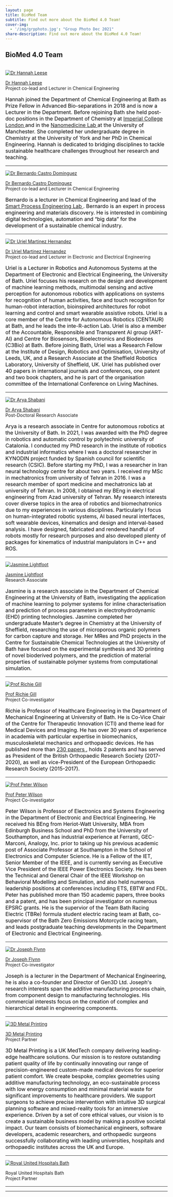 ```yaml
---
layout: page
title: BioMed Team
subtitle: Find out more about the BioMed 4.0 Team!
cover-img:
  - '/img/grpphoto.jpg': "Group Photo Dec 2021"
share-description: Find out more about the BioMed 4.0 Team!
---
```


## BioMed 4.0 Team 

<div class="container">
<div class="row">&nbsp;</div>
	

<div class="row">
	<div class="col-md-3"><a class="thumb" href="#">
		<img src="../img/Leese H 29668-0334_Dept photo_BW.jpg" class="img-responsive" alt="Dr Hannah Leese" /></a>
	</div>
	<div class="col-md-9">
		<p> <a href="https://researchportal.bath.ac.uk/en/persons/hannah-leese"> Dr Hannah Leese  </a> <br>
		Project co-lead and Lecturer in Chemical Engineering<br>
		<p style="color:black;font-size:16px;">Hannah joined the Department of Chemical Engineering at Bath as Prize Fellow in Advanced Bio-separations in 2018 and is now a Lecturer in the Department. Before rejoining Bath she held post-doc positions in the Department of Chemistry at <a href="https://www.imperial.ac.uk/nanostructures-and-composites"> Imperial College London  </a> and in the <a href="https://www.nanomedicinelab.com/"> Nanomedicine Lab </a> at the University of Manchester. She completed her undergraduate degree in Chemistry at the University of York and her PhD in Chemical Engineering. Hannah is dedicated to bridging disciplines to tackle sustainable healthcare challenges throughout her research and teaching.</p>
		</p>
	</div>
</div>

<hr>

<div class="row">
	<div class="col-md-3"><a class="thumb" href="#">
		<img src="../img/BCD.jpg" class="img-responsive" alt="Dr Bernardo Castro Dominguez" /></a>
	</div>
	<div class="col-md-9">
		<p> <a href="https://researchportal.bath.ac.uk/en/persons/bernardo-castro-dominguez"> Dr Bernardo Castro Dominguez </a> <br>
		Project co-lead and Lecturer in Chemical Engineering <br>
		<p style="color:black;font-size:16px;">
Bernardo is a lecturer in Chemical Engineering and lead of the <a href="https://bcastro-lab.com/"> Smart Process Engineering Lab </a>. Bernardo is an expert in process engineering and materials discovery. He is interested in combining digital technologies, automation and “big data” for the development of a sustainable chemical industry. </p>
		</p>
	</div>
</div>

<hr>

<div class="row">
	<div class="col-md-3"><a class="thumb" href="#">
		<img src="../img/UMH.jpg" class="img-responsive" alt="Dr Uriel Martinez Hernandez" /></a>
	</div>
	<div class="col-md-9">
		<p> <a href="https://researchportal.bath.ac.uk/en/persons/uriel-martinez-hernandez"> Dr Uriel Martinez Hernandez </a> <br>
		Project co-lead and Lecturer in Electronic and Electrical Engineering <br>
		<p style="color:black;font-size:16px;">
Uriel is a Lecturer in Robotics and Autonomous Systems at the Department of Electronic and Electrical Engineering, the University of Bath. Uriel focuses his research on the design and development of machine learning methods, multimodal sensing and active perception for autonomous robotics with applications on systems for recognition of human activities, face and touch recognition for human-robot interaction, bioinspired architectures for robot learning and control and smart wearable assistive robots. Uriel is a core member of the Centre for Autonomous Robotics (CENTAUR) at Bath, and he leads the inte-R-action Lab. Uriel is also a member of the Accountable, Responsible and Transparent AI group (ART-AI) and Centre for Biosensors, Bioelectronics and Biodevices (C3Bio) at Bath. Before joining Bath, Uriel was a Research Fellow at the Institute of Design, Robotics and Optimisation, University of Leeds, UK, and a Research Associate at the Sheffield Robotics Laboratory, University of Sheffield, UK. Uriel has published over 40 papers in international journals and conferences, one patent and two book chapters, and he is part of the organisation committee of the International Conference on Living Machines. </p>
		</p>
	</div>
</div>
<hr>

<div class="row">

<div class="col-md-3"><a class="thumb" href="#">
		<img src="../img/AS.jpg" class="img-responsive" alt="Dr Arya Shabani" /></a>
	</div>
	<div class="col-md-9">
		<p> <a href="https://researchportal.bath.ac.uk/en/persons/arya-shabani"> Dr Arya Shabani </a> <br>
		Post-Doctoral Research Associate <br>
		<p style="color:black;font-size:16px;">Arya is a research associate in Centre for autonomous robotics at the University of Bath. In 2021, I was awarded with the PhD degree in robotics and automatic control by polytechnic university of Catalonia. I conducted my PhD research in the institute of robotics and industrial informatics where I was a doctoral researcher in KYNODIN project funded by Spanish council for scientific research (CSIC). Before starting my PhD, I was a researcher in Iran neural technology centre for about two years. I received my MSc in mechatronics from university of Tehran in 2016. I was a research member of sport medicine and mechatronics lab at university of Tehran. In 2008, I obtained my BEng in electrical engineering from Azad university of Tehran. My research interests cover diverse topics in the area of robotics and biomechatronics due to my experiences in various disciplines. Particularly I focus on human-integrated robotic systems, AI based neural interfaces, soft wearable devices, kinematics and design and interval-based analysis. I have designed, fabricated and rendered handful of robots mostly for research purposes and also developed plenty of packages for kinematics of industrial manipulators in C++ and ROS. </p>  
		 </p>
	</div>
</div>
<hr>

<div class="row">

<div class="col-md-3"><a class="thumb" href="#">
		<img src="../img/JL.jpg" class="img-responsive" alt="Jasmine Lightfoot" /></a>
	</div>
	<div class="col-md-9">
		<p> <a href="https://researchportal.bath.ac.uk/en/persons/jasmine-lightfoot"> Jasmine Lightfoot </a> <br>
		Research Associate <br>
		<p style="color:black;font-size:16px;">Jasmine is a research associate in the Department of Chemical Engineering at the University of Bath, investigating the application of machine learning to polymer systems for inline characterisation and prediction of process parameters in electrohydrodynamic (EHD) printing technologies. Jasmine completed her undergraduate Master’s degree in Chemistry at the University of Sheffield, researching the use of microporous organic polymers for carbon capture and storage. Her MRes and PhD projects in the Centre for Sustainable Chemical Technologies at the University of Bath have focused on the experimental synthesis and 3D printing of novel bioderived polymers, and the prediction of material properties of sustainable polymer systems from computational simulation.  </p>  
		 </p>
	</div>
</div>
<hr>

<div class="row">
	<div class="col-md-3"><a class="thumb" href="#">
		<img src="../img/RG.jpg" class="img-responsive" alt="Prof Richie Gill" /></a>
	</div>
	<div class="col-md-9">
		<p> <a href="https://researchportal.bath.ac.uk/en/persons/richie-gill"> Prof Richie Gill </a> <br>
		Project Co-investigator <br>
		<p style="color:black;font-size:16px;">
Richie is Professor of Healthcare Engineering in the Department of Mechanical Engineering at University of Bath. He is Co-Vice Chair of the Centre for Therapeutic Innovation (CTI) and theme lead for Medical Devices and Imaging. He has over 30 years of experience in academia with particular expertise in biomechanics, musculoskeletal mechanics and orthopaedic devices. He has published more than <a href="https://scholar.google.co.uk/citations?user=iS9OE_sAAAAJ&hl=en"> 230 papers </a>, holds 2 patents and has served as President of the British Orthopaedic Research Society (2017-2020), as well as vice-President of the European Orthopaedic Research Society (2015-2017).  </p> 
		 </p>
	</div>
</div>
<hr>	

<div class="row">
	<div class="col-md-3"><a class="thumb" href="#">
		<img src="../img/PW.jpg" class="img-responsive" alt="Prof Peter Wilson" /></a>
	</div>
	<div class="col-md-9">
		<p> <a href="https://researchportal.bath.ac.uk/en/persons/peter-wilson"> Prof Peter Wilson </a> <br>
		Project Co-investigator <br>
		<p style="color:black;font-size:16px;">Peter Wilson is Professor of Electronics and Systems Engineering in the Department of Electronic and Electrical Engineering. He received his BEng from Heriot-Watt University, MBA from Edinburgh Business School and PhD from the University of Southampton, and has industrial experience at Ferranti, GEC-Marconi, Analogy, Inc. prior to taking up his previous academic post of Associate Professor at Southampton in the School of Electronics and Computer Science. He is a Fellow of the IET, Senior Member of the IEEE, and is currently serving as Executive Vice President of the IEEE Power Electronics Society. He has been the Technical and General Chair of the IEEE Workshop on Behavioral Modelling and Simulation, and also held numerous leadership positions at conferences including ETS, EBTW and FDL. Peter has published more than 150 academic papers, three books and a patent, and has been principal investigator on numerous EPSRC grants. He is the supervior of the Team Bath Racing Electric (TBRe) formula student electric racing team at Bath, co-supervisor of the Bath Zero Emissions Motorcycle racing team, and leads postgraduate teaching developments in the Department of Electronic and Electrical Engineering. </p>  
		 </p>
	</div>
</div>
<hr>

<div class="row">

<div class="col-md-3"><a class="thumb" href="#">
		<img src="../img/JF.jpg" class="img-responsive" alt="Dr Joseph Flynn" /></a>
	</div>
	<div class="col-md-9">
		<p> <a href="https://researchportal.bath.ac.uk/en/persons/joseph-flynn"> Dr Joseph Flynn </a> <br>
		Project Co-investigator <br>
		<p style="color:black;font-size:16px;">Joseph is a lecturer in the Department of Mechanical Engineering, he is also a co-founder and Director of Gen3D Ltd. Joseph's research interests span the additive manufacturing process chain, from component design to manufacturing technologies. His commercial interests focus on the creation of complex and hierarchical detail in engineering components.  </p>  
		 </p>
	</div>
</div>
<hr>

<div class="row">
	<div class="col-md-3"><a class="thumb" href="#">
		<img src="../img/3dmp.jpg" class="img-responsive" alt="3D Metal Printing" /></a>
	</div>
	<div class="col-md-9">
		<p> <a href="https://3dmetalprinting.co.uk"> 3D Metal Printing </a> <br>
		Project Partner <br>
		<p style="color:black;font-size:16px;">3D Metal Printing is a UK MedTech company delivering leading-edge healthcare solutions. Our mission is to restore outstanding patient quality of life by continually innovating our range of precision-engineered custom-made medical devices for superior patient comfort. We create bespoke, complex geometries using additive manufacturing technology, an eco-sustainable process with low energy consumption and minimal material waste for significant improvements to healthcare providers. We support surgeons to achieve precise intervention with intuitive 3D surgical planning software and mixed-reality tools for an immersive experience. Driven by a set of core ethical values, our vision is to create a sustainable business model by making a positive societal impact. Our team consists of biomechanical engineers, software developers, academic researchers, and orthopaedic surgeons successfully collaborating with leading universities, hospitals and orthopaedic institutes across the UK and Europe. </p>  
		 </p>
	</div>
</div>
<hr>

</div>

<div class="row">
	<div class="col-md-3"><a class="thumb" href="#">
		<img src="../img/ruh.jpg" class="img-responsive" alt="Royal United Hospitals Bath" /></a>
	</div>
	<div class="col-md-9">
		<p> <a> Royal United Hospitals Bath </a> <br>
		Project Partner <br>
		<p style="color:black;font-size:16px;"> </p>  
		 </p>
	</div>
</div>
<hr>


<hr>



